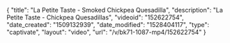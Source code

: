 {
    "title": "La Petite Taste - Smoked Chickpea Quesadilla",
    "description": "La Petite Taste - Chickpea Quesadillas",
    "videoid": "152622754",
    "date_created": "1509132939",
    "date_modified": "1528404117",
    "type": "captivate",
    "layout": "video",
    "url": "\/v\/bk71-1087-mp4\/152622754"
}